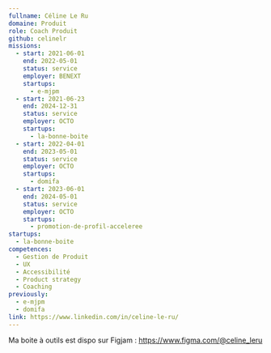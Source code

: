 ```yaml
---
fullname: Céline Le Ru
domaine: Produit
role: Coach Produit
github: celinelr
missions:
  - start: 2021-06-01
    end: 2022-05-01
    status: service
    employer: BENEXT
    startups:
      - e-mjpm
  - start: 2021-06-23
    end: 2024-12-31
    status: service
    employer: OCTO
    startups:
      - la-bonne-boite
  - start: 2022-04-01
    end: 2023-05-01
    status: service
    employer: OCTO
    startups:
      - domifa
  - start: 2023-06-01
    end: 2024-05-01
    status: service
    employer: OCTO
    startups:
      - promotion-de-profil-acceleree
startups:
  - la-bonne-boite
competences:
  - Gestion de Produit
  - UX
  - Accessibilité
  - Product strategy
  - Coaching
previously:
  - e-mjpm
  - domifa
link: https://www.linkedin.com/in/celine-le-ru/
---
```

Ma boite à outils est dispo sur Figjam : https://www.figma.com/@celine_leru